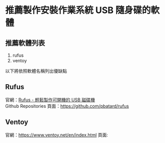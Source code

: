 # 推薦製作安裝作業系統 USB 隨身碟的軟體

## 推薦軟體列表
1. rufus
2. ventoy

以下將依照軟體名稱列出優缺點

## Rufus

官網：[Rufus - 輕鬆製作可開機的 USB 磁碟機](https://rufus.ie/)  
Github Repositories 頁面：https://github.com/pbatard/rufus  


## Ventoy
官網：https://www.ventoy.net/en/index.html
頁面: